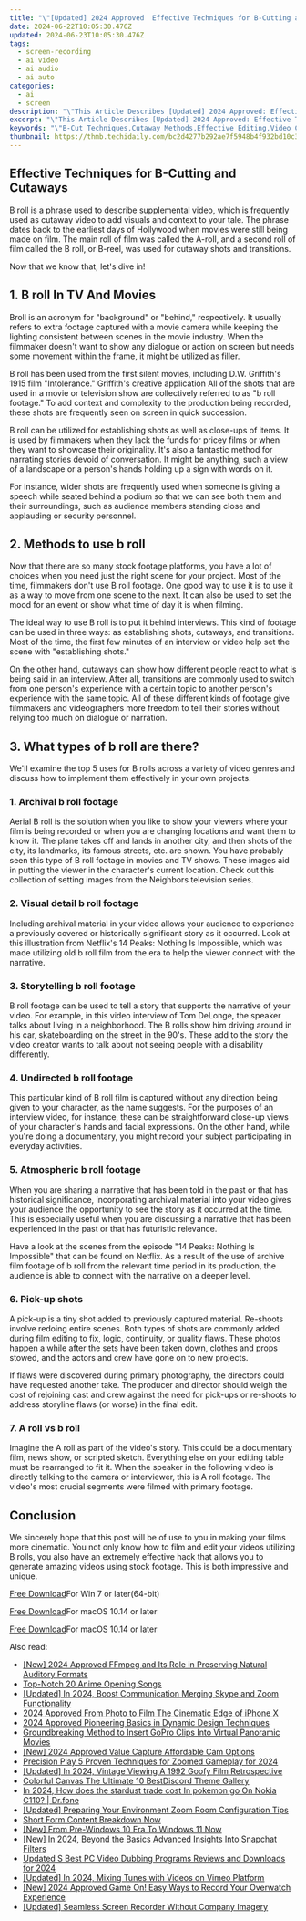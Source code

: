 ```yaml
---
title: "\"[Updated] 2024 Approved  Effective Techniques for B-Cutting and Cutaways\""
date: 2024-06-22T10:05:30.476Z
updated: 2024-06-23T10:05:30.476Z
tags: 
  - screen-recording
  - ai video
  - ai audio
  - ai auto
categories: 
  - ai
  - screen
description: "\"This Article Describes [Updated] 2024 Approved: Effective Techniques for B-Cutting and Cutaways\""
excerpt: "\"This Article Describes [Updated] 2024 Approved: Effective Techniques for B-Cutting and Cutaways\""
keywords: "\"B-Cut Techniques,Cutaway Methods,Effective Editing,Video Cutting Skills,Editing Efficiency,Technique Precision,Creative Cutaways\""
thumbnail: https://thmb.techidaily.com/bc2d4277b292ae7f5948b4f932bd10c3a9f77d53f80591ecadf09ffda8a120cc.jpg
---
```


## Effective Techniques for B-Cutting and Cutaways

B roll is a phrase used to describe supplemental video, which is frequently used as cutaway video to add visuals and context to your tale. The phrase dates back to the earliest days of Hollywood when movies were still being made on film. The main roll of film was called the A-roll, and a second roll of film called the B roll, or B-reel, was used for cutaway shots and transitions.

Now that we know that, let's dive in!

## 1\. B roll In TV And Movies

Broll is an acronym for "background" or "behind," respectively. It usually refers to extra footage captured with a movie camera while keeping the lighting consistent between scenes in the movie industry. When the filmmaker doesn't want to show any dialogue or action on screen but needs some movement within the frame, it might be utilized as filler.

B roll has been used from the first silent movies, including D.W. Griffith's 1915 film "Intolerance." Griffith's creative application All of the shots that are used in a movie or television show are collectively referred to as "b roll footage." To add context and complexity to the production being recorded, these shots are frequently seen on screen in quick succession.

B roll can be utilized for establishing shots as well as close-ups of items. It is used by filmmakers when they lack the funds for pricey films or when they want to showcase their originality. It's also a fantastic method for narrating stories devoid of conversation. It might be anything, such a view of a landscape or a person's hands holding up a sign with words on it.

For instance, wider shots are frequently used when someone is giving a speech while seated behind a podium so that we can see both them and their surroundings, such as audience members standing close and applauding or security personnel.

## 2\. Methods to use b roll

Now that there are so many stock footage platforms, you have a lot of choices when you need just the right scene for your project. Most of the time, filmmakers don't use B roll footage. One good way to use it is to use it as a way to move from one scene to the next. It can also be used to set the mood for an event or show what time of day it is when filming.

The ideal way to use B roll is to put it behind interviews. This kind of footage can be used in three ways: as establishing shots, cutaways, and transitions. Most of the time, the first few minutes of an interview or video help set the scene with "establishing shots."

On the other hand, cutaways can show how different people react to what is being said in an interview. After all, transitions are commonly used to switch from one person's experience with a certain topic to another person's experience with the same topic. All of these different kinds of footage give filmmakers and videographers more freedom to tell their stories without relying too much on dialogue or narration.

## 3\. What types of b roll are there?

We'll examine the top 5 uses for B rolls across a variety of video genres and discuss how to implement them effectively in your own projects.

### 1\. Archival b roll footage

Aerial B roll is the solution when you like to show your viewers where your film is being recorded or when you are changing locations and want them to know it. The plane takes off and lands in another city, and then shots of the city, its landmarks, its famous streets, etc. are shown. You have probably seen this type of B roll footage in movies and TV shows. These images aid in putting the viewer in the character's current location. Check out this collection of setting images from the Neighbors television series.

### 2\. Visual detail b roll footage

Including archival material in your video allows your audience to experience a previously covered or historically significant story as it occurred. Look at this illustration from Netflix's 14 Peaks: Nothing Is Impossible, which was made utilizing old b roll film from the era to help the viewer connect with the narrative.

### 3\. Storytelling b roll footage

B roll footage can be used to tell a story that supports the narrative of your video. For example, in this video interview of Tom DeLonge, the speaker talks about living in a neighborhood. The B rolls show him driving around in his car, skateboarding on the street in the 90's. These add to the story the video creator wants to talk about not seeing people with a disability differently.

### 4\. Undirected b roll footage

This particular kind of B roll film is captured without any direction being given to your character, as the name suggests. For the purposes of an interview video, for instance, these can be straightforward close-up views of your character's hands and facial expressions. On the other hand, while you're doing a documentary, you might record your subject participating in everyday activities.

### 5\. Atmospheric b roll footage

When you are sharing a narrative that has been told in the past or that has historical significance, incorporating archival material into your video gives your audience the opportunity to see the story as it occurred at the time. This is especially useful when you are discussing a narrative that has been experienced in the past or that has futuristic relevance.

Have a look at the scenes from the episode "14 Peaks: Nothing Is Impossible" that can be found on Netflix. As a result of the use of archive film footage of b roll from the relevant time period in its production, the audience is able to connect with the narrative on a deeper level.

### 6\. Pick-up shots

A pick-up is a tiny shot added to previously captured material. Re-shoots involve redoing entire scenes. Both types of shots are commonly added during film editing to fix, logic, continuity, or quality flaws. These photos happen a while after the sets have been taken down, clothes and props stowed, and the actors and crew have gone on to new projects.

If flaws were discovered during primary photography, the directors could have requested another take. The producer and director should weigh the cost of rejoining cast and crew against the need for pick-ups or re-shoots to address storyline flaws (or worse) in the final edit.

### 7\. A roll vs b roll

Imagine the A roll as part of the video's story. This could be a documentary film, news show, or scripted sketch. Everything else on your editing table must be rearranged to fit it. When the speaker in the following video is directly talking to the camera or interviewer, this is A roll footage. The video's most crucial segments were filmed with primary footage.

## Conclusion

We sincerely hope that this post will be of use to you in making your films more cinematic. You not only know how to film and edit your videos utilizing B rolls, you also have an extremely effective hack that allows you to generate amazing videos using stock footage. This is both impressive and unique.

[Free Download](https://tools.techidaily.com/wondershare/filmora/download/)For Win 7 or later(64-bit)

[Free Download](https://tools.techidaily.com/wondershare/filmora/download/)For macOS 10.14 or later

[Free Download](https://tools.techidaily.com/wondershare/filmora/download/)For macOS 10.14 or later

<ins class="adsbygoogle"
     style="display:block"
     data-ad-format="autorelaxed"
     data-ad-client="ca-pub-7571918770474297"
     data-ad-slot="1223367746"></ins>

<ins class="adsbygoogle"
     style="display:block"
     data-ad-format="autorelaxed"
     data-ad-client="ca-pub-7571918770474297"
     data-ad-slot="1223367746"></ins>



<ins class="adsbygoogle"
     style="display:block"
     data-ad-client="ca-pub-7571918770474297"
     data-ad-slot="8358498916"
     data-ad-format="auto"
     data-full-width-responsive="true"></ins>


<span class="atpl-alsoreadstyle">Also read:</span>
<div><ul>
<li><a href="https://fox-info.techidaily.com/new-2024-approved-ffmpeg-and-its-role-in-preserving-natural-auditory-formats/"><u>[New] 2024 Approved  FFmpeg and Its Role in Preserving Natural Auditory Formats</u></a></li>
<li><a href="https://fox-info.techidaily.com/top-notch-20-anime-opening-songs/"><u>Top-Notch 20 Anime Opening Songs</u></a></li>
<li><a href="https://fox-info.techidaily.com/updated-in-2024-boost-communication-merging-skype-and-zoom-functionality/"><u>[Updated] In 2024, Boost Communication  Merging Skype and Zoom Functionality</u></a></li>
<li><a href="https://fox-info.techidaily.com/2024-approved-from-photo-to-film-the-cinematic-edge-of-iphone-x/"><u>2024 Approved  From Photo to Film  The Cinematic Edge of iPhone X</u></a></li>
<li><a href="https://fox-info.techidaily.com/2024-approved-pioneering-basics-in-dynamic-design-techniques/"><u>2024 Approved  Pioneering Basics in Dynamic Design Techniques</u></a></li>
<li><a href="https://fox-info.techidaily.com/groundbreaking-method-to-insert-gopro-clips-into-virtual-panoramic-movies/"><u>Groundbreaking Method to Insert GoPro Clips Into Virtual Panoramic Movies</u></a></li>
<li><a href="https://fox-info.techidaily.com/new-2024-approved-value-capture-affordable-cam-options/"><u>[New] 2024 Approved  Value Capture  Affordable Cam Options</u></a></li>
<li><a href="https://fox-info.techidaily.com/precision-play-5-proven-techniques-for-zoomed-gameplay-for-2024/"><u>Precision Play  5 Proven Techniques for Zoomed Gameplay for 2024</u></a></li>
<li><a href="https://fox-info.techidaily.com/updated-in-2024-vintage-viewing-a-1992-goofy-film-retrospective/"><u>[Updated] In 2024, Vintage Viewing  A 1992 Goofy Film Retrospective</u></a></li>
<li><a href="https://tiktok-videos.techidaily.com/colorful-canvas-the-ultimate-10-bestdiscord-theme-gallery/"><u>Colorful Canvas  The Ultimate 10 BestDiscord Theme Gallery</u></a></li>
<li><a href="https://android-pokemon-go.techidaily.com/in-2024-how-does-the-stardust-trade-cost-in-pokemon-go-on-nokia-c110-drfone-by-drfone-virtual-android/"><u>In 2024, How does the stardust trade cost In pokemon go On Nokia C110? | Dr.fone</u></a></li>
<li><a href="https://extra-skills.techidaily.com/updated-preparing-your-environment-zoom-room-configuration-tips/"><u>[Updated] Preparing Your Environment  Zoom Room Configuration Tips</u></a></li>
<li><a href="https://youtube-videos.techidaily.com/short-form-content-breakdown-now/"><u>Short Form Content Breakdown Now</u></a></li>
<li><a href="https://some-knowledge.techidaily.com/new-from-pre-windows-10-era-to-windows-11-now/"><u>[New] From Pre-Windows 10 Era  To Windows 11 Now</u></a></li>
<li><a href="https://snapchat-videos.techidaily.com/new-in-2024-beyond-the-basics-advanced-insights-into-snapchat-filters/"><u>[New] In 2024, Beyond the Basics  Advanced Insights Into Snapchat Filters</u></a></li>
<li><a href="https://smart-video-editing.techidaily.com/updated-s-best-pc-video-dubbing-programs-reviews-and-downloads-for-2024/"><u>Updated S Best PC Video Dubbing Programs Reviews and Downloads for 2024</u></a></li>
<li><a href="https://vimeo-videos.techidaily.com/updated-in-2024-mixing-tunes-with-videos-on-vimeo-platform/"><u>[Updated] In 2024, Mixing Tunes with Videos on Vimeo Platform</u></a></li>
<li><a href="https://digital-screen-recording.techidaily.com/new-2024-approved-game-on-easy-ways-to-record-your-overwatch-experience/"><u>[New] 2024 Approved  Game On! Easy Ways to Record Your Overwatch Experience</u></a></li>
<li><a href="https://on-screen-recording.techidaily.com/updated-seamless-screen-recorder-without-company-imagery/"><u>[Updated] Seamless Screen Recorder Without Company Imagery</u></a></li>
</ul></div>
